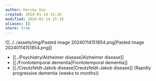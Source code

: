 ```yaml
---
author: Harvey Guo
created: 2024-01-14 15:18
modified: 2024-01-14 15:18
aliases: []
share: true
---
```


![[../../assets/img/Pasted image 20240114151854.png|Pasted image 20240114151854.png]]
- [[../Psychiatry/Alzheimer disease|Alzheimer disease]]
- [[./Frontotemporal dementia|Frontotemporal dementia]]
- [[./Creutzfeldt-Jakob disease|Creutzfeldt-Jakob disease]] (Rapidly progressive dementia (weeks to months))
